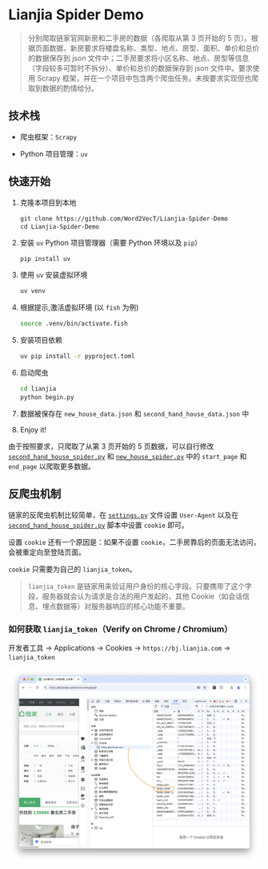 # Lianjia Spider Demo

> 分别爬取链家官网新房和二手房的数据（各爬取从第 3 页开始的 5 页）。根据页面数据，新房要求将楼盘名称、类型、地点、房型、面积、单价和总价的数据保存到 json 文件中；二手房要求将小区名称、地点、房型等信息（字段较多可暂时不拆分）、单价和总价的数据保存到 json 文件中。要求使用 Scrapy 框架，并在一个项目中包含两个爬虫任务。未按要求实现但也爬取到数据的酌情给分。

## 技术栈

- 爬虫框架：`Scrapy`

- Python 项目管理：`uv`

## 快速开始

1. 克隆本项目到本地

    ```git
    git clone https://github.com/Word2VecT/Lianjia-Spider-Demo
    cd Lianjia-Spider-Demo
    ```

2. 安装 `uv` Python 项目管理器（需要 Python 环境以及 `pip`）

    ```bash
    pip install uv
    ```

3. 使用 `uv` 安装虚拟环境

    ```bash
    uv venv
    ```

4. 根据提示,激活虚拟环境 (以 `fish` 为例)

    ```bash
    source .venv/bin/activate.fish
    ```

5. 安装项目依赖

    ```bash
    uv pip install -r pyproject.toml
    ```

6. 启动爬虫

    ```bash
    cd lianjia
    python begin.py
    ```

7. 数据被保存在 `new_house_data.json` 和 `second_hand_house_data.json` 中

8. Enjoy it!

由于按照要求，只爬取了从第 3 页开始的 5 页数据，可以自行修改 [`second_hand_house_spider.py`](lianjia/lianjia/spiders/second_hand_house_spider.py) 和 [`new_house_spider.py`](lianjia/lianjia/spiders/new_house_spider.py) 中的 `start_page` 和 `end_page` 以爬取更多数据。

## 反爬虫机制

链家的反爬虫机制比较简单，在 [`settings.py`](lianjia/lianjia/settings.py) 文件设置 `User-Agent` 以及在 [`second_hand_house_spider.py`](lianjia/lianjia/spiders/second_hand_house_spider.py) 脚本中设置 `cookie` 即可。

设置 `cookie` 还有一个原因是：如果不设置 `cookie`，二手房靠后的页面无法访问，会被重定向至登陆页面。

`cookie` 只需要为自己的 `lianjia_token`。

> `lianjia_token` 是链家用来验证用户身份的核心字段。只要携带了这个字段，服务器就会认为请求是合法的用户发起的，其他 Cookie（如会话信息、埋点数据等）对服务器响应的核心功能不重要。

### 如何获取 `lianjia_token`（Verify on Chrome / Chromium）

开发者工具 $\to$ Applications $\to$ Cookies $\to$ `https://bj.lianjia.com` $\to$ `lianjia_token`

![示意图](doc/figure.png)
